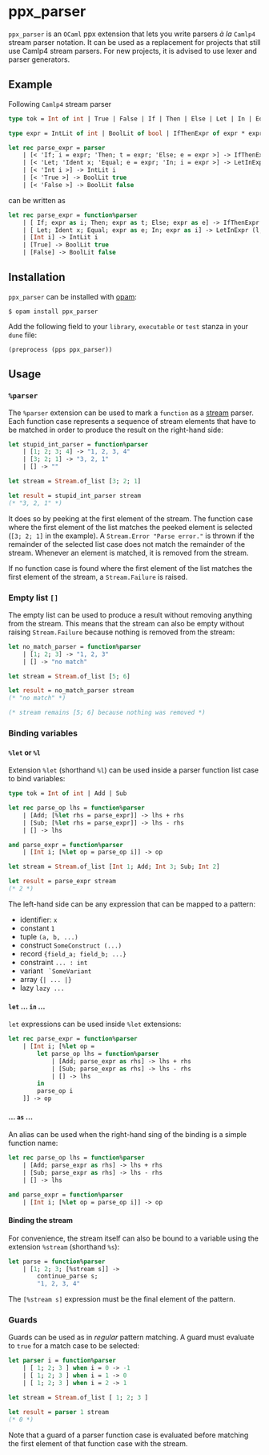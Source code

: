 # ppx_parser
`ppx_parser` is an `OCaml` ppx extension that lets you write parsers *à la* `Camlp4` stream parser notation. It can be used as a replacement for projects that still use Camlp4 stream parsers. For new projects, it is advised to use lexer and parser generators.

## Example
Following `Camlp4` stream parser
```ocaml
type tok = Int of int | True | False | If | Then | Else | Let | In | Equal | Ident of string

type expr = IntLit of int | BoolLit of bool | IfThenExpr of expr * expr * expr | LetInExpr of expr * expr

let rec parse_expr = parser
    | [< 'If; i = expr; 'Then; t = expr; 'Else; e = expr >] -> IfThenExpr (i, t, e)
    | [< 'Let; 'Ident x; 'Equal; e = expr; 'In; i = expr >] -> LetInExpr (l, i)
    | [< 'Int i >] -> IntLit i
    | [< 'True >] -> BoolLit true
    | [< 'False >] -> BoolLit false
```
can be written as
```ocaml
let rec parse_expr = function%parser
    | [ If; expr as i; Then; expr as t; Else; expr as e] -> IfThenExpr (i, t, e)
    | [ Let; Ident x; Equal; expr as e; In; expr as i] -> LetInExpr (l, i)
    | [Int i] -> IntLit i
    | [True] -> BoolLit true
    | [False] -> BoolLit false
```
## Installation
`ppx_parser` can be installed with [opam](https://opam.ocaml.org/):
```
$ opam install ppx_parser
```
Add the following field to your `library`, `executable` or `test` stanza in your `dune` file:
```
(preprocess (pps ppx_parser))
```
## Usage
### `%parser`
The `%parser` extension can be used to mark a `function` as a [stream](https://github.com/ocaml/camlp-streams) parser. Each function case represents a sequence of stream elements that have to be matched in order to produce the result on the right-hand side:
```ocaml
let stupid_int_parser = function%parser
    | [1; 2; 3; 4] -> "1, 2, 3, 4"
    | [3; 2; 1] -> "3, 2, 1"
    | [] -> ""

let stream = Stream.of_list [3; 2; 1]

let result = stupid_int_parser stream
(* "3, 2, 1" *)
```
It does so by peeking at the first element of the stream.
The function case where the first element of the list matches the peeked element is selected (`[3; 2; 1]` in the example). A `Stream.Error "Parse error."` is thrown if the remainder of the selected list case does not match the remainder of the stream. Whenever an element is matched, it is removed from the stream.

If no function case is found where the first element of the list matches the first element of the stream, a `Stream.Failure` is raised.

### Empty list `[]`
The empty list can be used to produce a result without removing anything from the stream. This means that the stream can also be empty without raising `Stream.Failure` because nothing is removed from the stream:
```ocaml
let no_match_parser = function%parser
    | [1; 2; 3] -> "1, 2, 3"
    | [] -> "no match"

let stream = Stream.of_list [5; 6]

let result = no_match_parser stream
(* "no match" *)

(* stream remains [5; 6] because nothing was removed *)
```
### Binding variables
#### `%let` or `%l`
Extension `%let` (shorthand `%l`) can be used inside a parser function list case to bind variables:
```ocaml
type tok = Int of int | Add | Sub

let rec parse_op lhs = function%parser
    | [Add; [%let rhs = parse_expr]] -> lhs + rhs
    | [Sub; [%let rhs = parse_expr]] -> lhs - rhs
    | [] -> lhs

and parse_expr = function%parser
    | [Int i; [%let op = parse_op i]] -> op

let stream = Stream.of_list [Int 1; Add; Int 3; Sub; Int 2]

let result = parse_expr stream
(* 2 *)
```

The left-hand side can be any expression that can be mapped to a pattern:
  - identifier: `x`
  - constant  `1`
  - tuple `(a, b, ...)`
  - construct `SomeConstruct (...)`
  - record `{field_a; field_b; ...}`
  - constraint `... : int`
  - variant `` `SomeVariant``
  - array `{| ... |}`
  - lazy `lazy ... `

#### `let` ... `in` ...
`let` expressions can be used inside `%let` extensions:
```ocaml
let rec parse_expr = function%parser
    | [Int i; [%let op =
        let parse_op lhs = function%parser
            | [Add; parse_expr as rhs] -> lhs + rhs
            | [Sub; parse_expr as rhs] -> lhs - rhs
            | [] -> lhs
        in
        parse_op i
    ]] -> op
```

#### ... `as` ...
An alias can be used when the right-hand sing of the binding is a simple function name:
```ocaml
let rec parse_op lhs = function%parser
    | [Add; parse_expr as rhs] -> lhs + rhs
    | [Sub; parse_expr as rhs] -> lhs - rhs
    | [] -> lhs

and parse_expr = function%parser
    | [Int i; [%let op = parse_op i]] -> op
```

#### Binding the stream

For convenience, the stream itself can also be bound to a variable using the extension `%stream` (shorthand `%s`):

```ocaml
let parse = function%parser
    | [1; 2; 3; [%stream s]] ->
        continue_parse s;
        "1, 2, 3, 4"
```

The `[%stream s]` expression must be the final element of the pattern.

### Guards
Guards can be used as in *regular* pattern matching. A guard must evaluate to `true` for a match case to be selected:
```ocaml
let parser i = function%parser
    | [ 1; 2; 3 ] when i = 0 -> -1
    | [ 1; 2; 3 ] when i = 1 -> 0
    | [ 1; 2; 3 ] when i = 2 -> 1

let stream = Stream.of_list [ 1; 2; 3 ]

let result = parser 1 stream
(* 0 *)
```
Note that a guard of a parser function case is evaluated before matching the first element of that function case with the stream.

